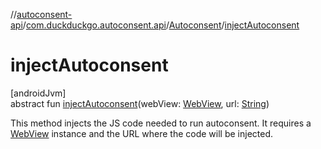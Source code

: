 //[autoconsent-api](../../../index.md)/[com.duckduckgo.autoconsent.api](../index.md)/[Autoconsent](index.md)/[injectAutoconsent](inject-autoconsent.md)

# injectAutoconsent

[androidJvm]\
abstract fun [injectAutoconsent](inject-autoconsent.md)(webView: [WebView](https://developer.android.com/reference/kotlin/android/webkit/WebView.html), url: [String](https://kotlinlang.org/api/latest/jvm/stdlib/kotlin/-string/index.html))

This method injects the JS code needed to run autoconsent. It requires a [WebView](https://developer.android.com/reference/kotlin/android/webkit/WebView.html) instance and the URL where the code will be injected.
